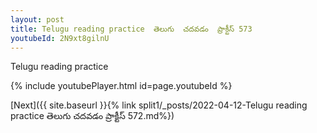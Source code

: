 ```yaml
---
layout: post
title: Telugu reading practice  తెలుగు  చదవడం  ప్రాక్టీస్ 573
youtubeId: 2N9xt8gilnU
---
```

 
 
Telugu reading practice
 
 
 
 
 


{% include youtubePlayer.html id=page.youtubeId %}
 
[Next]({{ site.baseurl }}{% link  split1/_posts/2022-04-12-Telugu reading practice  తెలుగు  చదవడం  ప్రాక్టీస్ 572.md%})
 
